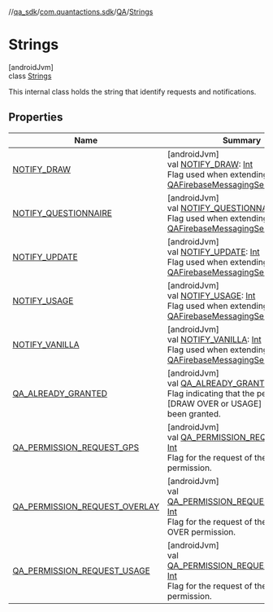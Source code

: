 //[qa_sdk](../../../../index.md)/[com.quantactions.sdk](../../index.md)/[QA](../index.md)/[Strings](index.md)

# Strings

[androidJvm]\
class [Strings](index.md)

This internal class holds the string that identify requests and notifications.

## Properties

| Name | Summary |
|---|---|
| [NOTIFY_DRAW](-n-o-t-i-f-y_-d-r-a-w.md) | [androidJvm]<br>val [NOTIFY_DRAW](-n-o-t-i-f-y_-d-r-a-w.md): [Int](https://kotlinlang.org/api/latest/jvm/stdlib/kotlin/-int/index.html)<br>Flag used when extending [QAFirebaseMessagingService](../../-q-a-firebase-messaging-service/index.md). |
| [NOTIFY_QUESTIONNAIRE](-n-o-t-i-f-y_-q-u-e-s-t-i-o-n-n-a-i-r-e.md) | [androidJvm]<br>val [NOTIFY_QUESTIONNAIRE](-n-o-t-i-f-y_-q-u-e-s-t-i-o-n-n-a-i-r-e.md): [Int](https://kotlinlang.org/api/latest/jvm/stdlib/kotlin/-int/index.html)<br>Flag used when extending [QAFirebaseMessagingService](../../-q-a-firebase-messaging-service/index.md). |
| [NOTIFY_UPDATE](-n-o-t-i-f-y_-u-p-d-a-t-e.md) | [androidJvm]<br>val [NOTIFY_UPDATE](-n-o-t-i-f-y_-u-p-d-a-t-e.md): [Int](https://kotlinlang.org/api/latest/jvm/stdlib/kotlin/-int/index.html)<br>Flag used when extending [QAFirebaseMessagingService](../../-q-a-firebase-messaging-service/index.md). |
| [NOTIFY_USAGE](-n-o-t-i-f-y_-u-s-a-g-e.md) | [androidJvm]<br>val [NOTIFY_USAGE](-n-o-t-i-f-y_-u-s-a-g-e.md): [Int](https://kotlinlang.org/api/latest/jvm/stdlib/kotlin/-int/index.html)<br>Flag used when extending [QAFirebaseMessagingService](../../-q-a-firebase-messaging-service/index.md). |
| [NOTIFY_VANILLA](-n-o-t-i-f-y_-v-a-n-i-l-l-a.md) | [androidJvm]<br>val [NOTIFY_VANILLA](-n-o-t-i-f-y_-v-a-n-i-l-l-a.md): [Int](https://kotlinlang.org/api/latest/jvm/stdlib/kotlin/-int/index.html)<br>Flag used when extending [QAFirebaseMessagingService](../../-q-a-firebase-messaging-service/index.md). |
| [QA_ALREADY_GRANTED](-q-a_-a-l-r-e-a-d-y_-g-r-a-n-t-e-d.md) | [androidJvm]<br>val [QA_ALREADY_GRANTED](-q-a_-a-l-r-e-a-d-y_-g-r-a-n-t-e-d.md): [Int](https://kotlinlang.org/api/latest/jvm/stdlib/kotlin/-int/index.html)<br>Flag indicating that the permission [DRAW OVER or USAGE] has already been granted. |
| [QA_PERMISSION_REQUEST_GPS](-q-a_-p-e-r-m-i-s-s-i-o-n_-r-e-q-u-e-s-t_-g-p-s.md) | [androidJvm]<br>val [QA_PERMISSION_REQUEST_GPS](-q-a_-p-e-r-m-i-s-s-i-o-n_-r-e-q-u-e-s-t_-g-p-s.md): [Int](https://kotlinlang.org/api/latest/jvm/stdlib/kotlin/-int/index.html)<br>Flag for the request of the GPS permission. |
| [QA_PERMISSION_REQUEST_OVERLAY](-q-a_-p-e-r-m-i-s-s-i-o-n_-r-e-q-u-e-s-t_-o-v-e-r-l-a-y.md) | [androidJvm]<br>val [QA_PERMISSION_REQUEST_OVERLAY](-q-a_-p-e-r-m-i-s-s-i-o-n_-r-e-q-u-e-s-t_-o-v-e-r-l-a-y.md): [Int](https://kotlinlang.org/api/latest/jvm/stdlib/kotlin/-int/index.html)<br>Flag for the request of the DRAW OVER permission. |
| [QA_PERMISSION_REQUEST_USAGE](-q-a_-p-e-r-m-i-s-s-i-o-n_-r-e-q-u-e-s-t_-u-s-a-g-e.md) | [androidJvm]<br>val [QA_PERMISSION_REQUEST_USAGE](-q-a_-p-e-r-m-i-s-s-i-o-n_-r-e-q-u-e-s-t_-u-s-a-g-e.md): [Int](https://kotlinlang.org/api/latest/jvm/stdlib/kotlin/-int/index.html)<br>Flag for the request of the USAGE permission. |
